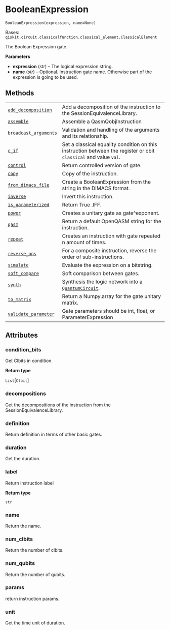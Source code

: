 # BooleanExpression

<span id="undefined" />

`BooleanExpression(expression, name=None)`

Bases: `qiskit.circuit.classicalfunction.classical_element.ClassicalElement`

The Boolean Expression gate.

**Parameters**

*   **expression** (*str*) – The logical expression string.
*   **name** (*str*) – Optional. Instruction gate name. Otherwise part of the expression is going to be used.

## Methods

|                                                                                                                                                                                                                                                 |                                                                                                                                                     |
| ----------------------------------------------------------------------------------------------------------------------------------------------------------------------------------------------------------------------------------------------- | --------------------------------------------------------------------------------------------------------------------------------------------------- |
| [`add_decomposition`](qiskit.circuit.classicalfunction.BooleanExpression.add_decomposition#qiskit.circuit.classicalfunction.BooleanExpression.add_decomposition "qiskit.circuit.classicalfunction.BooleanExpression.add_decomposition")         | Add a decomposition of the instruction to the SessionEquivalenceLibrary.                                                                            |
| [`assemble`](qiskit.circuit.classicalfunction.BooleanExpression.assemble#qiskit.circuit.classicalfunction.BooleanExpression.assemble "qiskit.circuit.classicalfunction.BooleanExpression.assemble")                                             | Assemble a QasmQobjInstruction                                                                                                                      |
| [`broadcast_arguments`](qiskit.circuit.classicalfunction.BooleanExpression.broadcast_arguments#qiskit.circuit.classicalfunction.BooleanExpression.broadcast_arguments "qiskit.circuit.classicalfunction.BooleanExpression.broadcast_arguments") | Validation and handling of the arguments and its relationship.                                                                                      |
| [`c_if`](qiskit.circuit.classicalfunction.BooleanExpression.c_if#qiskit.circuit.classicalfunction.BooleanExpression.c_if "qiskit.circuit.classicalfunction.BooleanExpression.c_if")                                                             | Set a classical equality condition on this instruction between the register or cbit `classical` and value `val`.                                    |
| [`control`](qiskit.circuit.classicalfunction.BooleanExpression.control#qiskit.circuit.classicalfunction.BooleanExpression.control "qiskit.circuit.classicalfunction.BooleanExpression.control")                                                 | Return controlled version of gate.                                                                                                                  |
| [`copy`](qiskit.circuit.classicalfunction.BooleanExpression.copy#qiskit.circuit.classicalfunction.BooleanExpression.copy "qiskit.circuit.classicalfunction.BooleanExpression.copy")                                                             | Copy of the instruction.                                                                                                                            |
| [`from_dimacs_file`](qiskit.circuit.classicalfunction.BooleanExpression.from_dimacs_file#qiskit.circuit.classicalfunction.BooleanExpression.from_dimacs_file "qiskit.circuit.classicalfunction.BooleanExpression.from_dimacs_file")             | Create a BooleanExpression from the string in the DIMACS format.                                                                                    |
| [`inverse`](qiskit.circuit.classicalfunction.BooleanExpression.inverse#qiskit.circuit.classicalfunction.BooleanExpression.inverse "qiskit.circuit.classicalfunction.BooleanExpression.inverse")                                                 | Invert this instruction.                                                                                                                            |
| [`is_parameterized`](qiskit.circuit.classicalfunction.BooleanExpression.is_parameterized#qiskit.circuit.classicalfunction.BooleanExpression.is_parameterized "qiskit.circuit.classicalfunction.BooleanExpression.is_parameterized")             | Return True .IFF.                                                                                                                                   |
| [`power`](qiskit.circuit.classicalfunction.BooleanExpression.power#qiskit.circuit.classicalfunction.BooleanExpression.power "qiskit.circuit.classicalfunction.BooleanExpression.power")                                                         | Creates a unitary gate as gate^exponent.                                                                                                            |
| [`qasm`](qiskit.circuit.classicalfunction.BooleanExpression.qasm#qiskit.circuit.classicalfunction.BooleanExpression.qasm "qiskit.circuit.classicalfunction.BooleanExpression.qasm")                                                             | Return a default OpenQASM string for the instruction.                                                                                               |
| [`repeat`](qiskit.circuit.classicalfunction.BooleanExpression.repeat#qiskit.circuit.classicalfunction.BooleanExpression.repeat "qiskit.circuit.classicalfunction.BooleanExpression.repeat")                                                     | Creates an instruction with gate repeated n amount of times.                                                                                        |
| [`reverse_ops`](qiskit.circuit.classicalfunction.BooleanExpression.reverse_ops#qiskit.circuit.classicalfunction.BooleanExpression.reverse_ops "qiskit.circuit.classicalfunction.BooleanExpression.reverse_ops")                                 | For a composite instruction, reverse the order of sub-instructions.                                                                                 |
| [`simulate`](qiskit.circuit.classicalfunction.BooleanExpression.simulate#qiskit.circuit.classicalfunction.BooleanExpression.simulate "qiskit.circuit.classicalfunction.BooleanExpression.simulate")                                             | Evaluate the expression on a bitstring.                                                                                                             |
| [`soft_compare`](qiskit.circuit.classicalfunction.BooleanExpression.soft_compare#qiskit.circuit.classicalfunction.BooleanExpression.soft_compare "qiskit.circuit.classicalfunction.BooleanExpression.soft_compare")                             | Soft comparison between gates.                                                                                                                      |
| [`synth`](qiskit.circuit.classicalfunction.BooleanExpression.synth#qiskit.circuit.classicalfunction.BooleanExpression.synth "qiskit.circuit.classicalfunction.BooleanExpression.synth")                                                         | Synthesis the logic network into a [`QuantumCircuit`](qiskit.circuit.QuantumCircuit#qiskit.circuit.QuantumCircuit "qiskit.circuit.QuantumCircuit"). |
| [`to_matrix`](qiskit.circuit.classicalfunction.BooleanExpression.to_matrix#qiskit.circuit.classicalfunction.BooleanExpression.to_matrix "qiskit.circuit.classicalfunction.BooleanExpression.to_matrix")                                         | Return a Numpy.array for the gate unitary matrix.                                                                                                   |
| [`validate_parameter`](qiskit.circuit.classicalfunction.BooleanExpression.validate_parameter#qiskit.circuit.classicalfunction.BooleanExpression.validate_parameter "qiskit.circuit.classicalfunction.BooleanExpression.validate_parameter")     | Gate parameters should be int, float, or ParameterExpression                                                                                        |

## Attributes

<span id="undefined" />

### condition\_bits

Get Clbits in condition.

**Return type**

`List`\[`Clbit`]

<span id="undefined" />

### decompositions

Get the decompositions of the instruction from the SessionEquivalenceLibrary.

<span id="undefined" />

### definition

Return definition in terms of other basic gates.

<span id="undefined" />

### duration

Get the duration.

<span id="undefined" />

### label

Return instruction label

**Return type**

`str`

<span id="undefined" />

### name

Return the name.

<span id="undefined" />

### num\_clbits

Return the number of clbits.

<span id="undefined" />

### num\_qubits

Return the number of qubits.

<span id="undefined" />

### params

return instruction params.

<span id="undefined" />

### unit

Get the time unit of duration.
